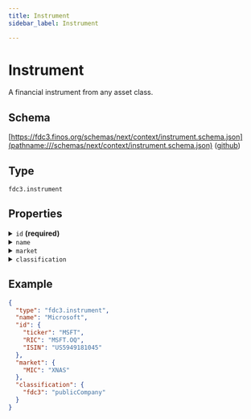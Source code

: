 ```yaml
---
title: Instrument
sidebar_label: Instrument

---
```


# Instrument

A financial instrument from any asset class.

## Schema

[https://fdc3.finos.org/schemas/next/context/instrument.schema.json](pathname:///schemas/next/context/instrument.schema.json) ([github](https://github.com/finos/FDC3/tree/main/packages/fdc3-context/schemas/context/instrument.schema.json))

## Type

`fdc3.instrument`

## Properties

<details>
  <summary><code>id</code> <strong>(required)</strong></summary>

**type**: `object`

**Subproperties:**

<details>
  <summary><code>BBG</code></summary>

**type**: `string`

https://www.bloomberg.com/

</details>

<details>
  <summary><code>CUSIP</code></summary>

**type**: `string`

https://www.cusip.com/

</details>

<details>
  <summary><code>FDS_ID</code></summary>

**type**: `string`

https://www.factset.com/

</details>

<details>
  <summary><code>FIGI</code></summary>

**type**: `string`

https://www.openfigi.com/

</details>

<details>
  <summary><code>ISIN</code></summary>

**type**: `string`

https://www.isin.org/

</details>

<details>
  <summary><code>PERMID</code></summary>

**type**: `string`

https://permid.org/

</details>

<details>
  <summary><code>RIC</code></summary>

**type**: `string`

https://www.refinitiv.com/

</details>

<details>
  <summary><code>SEDOL</code></summary>

**type**: `string`

https://www.lseg.com/sedol

</details>

<details>
  <summary><code>ticker</code></summary>

**type**: `string`

Unstandardized stock tickers

</details>

Any combination of instrument identifiers can be used together to resolve ambiguity, or for a better match. Not all applications will use the same instrument identifiers, which is why FDC3 allows for multiple to be specified. In general, the more identifiers an application can provide, the easier it will be to achieve interoperability.

It is valid to include extra properties and metadata as part of the instrument payload, but the minimum requirement is for at least one instrument identifier to be provided.

Try to only use instrument identifiers as intended. E.g. the `ticker` property is meant for tickers as used by an exchange.
If the identifier you want to share is not a ticker or one of the other standardized fields, define a property that makes it clear what the value represents. Doing so will make interpretation easier for the developers of target applications.

</details>

<details>
  <summary><code>name</code></summary>

**type**: `string`

An optional human-readable name for the instrument

</details>

<details>
  <summary><code>market</code></summary>

**type**: `object`

**Subproperties:**

<details>
  <summary><code>MIC</code></summary>

**type**: `string`

https://en.wikipedia.org/wiki/Market_Identifier_Code

</details>

<details>
  <summary><code>name</code></summary>

**type**: `string`

Human readable market name

</details>

<details>
  <summary><code>COUNTRY_ISOALPHA2</code></summary>

**type**: `string`

https://www.iso.org/iso-3166-country-codes.html

</details>

<details>
  <summary><code>BBG</code></summary>

**type**: `string`

https://www.bloomberg.com/

</details>

The `market` map can be used to further specify the instrument and help achieve interoperability between disparate data sources. This is especially useful when using an `id` field that is not globally unique.

</details>

<details>
  <summary><code>classification</code></summary>

**type**: `object`

**Subproperties:**

<details>
  <summary><code>fdc3</code></summary>

**type**: `string`

classification of the instrument by type or category. SHOULD be one of the following values, although other string values are permitted: '`commodity`', '`commodityIndex`', '`corporateDebt`', '`creditDefaultSwapIndex`', '`deal`', '`debt`', '`debtIndex`', '`etf`', '`fixedIncome`', '`future`', '`governmentBenchmarkDebt`', '`loan`', '`mortgageBackedSecurity`', '`municipalDebt`', '`mutualFund`', '`mutualFundIndex`', '`option`', '`otherDebt`', '`ownershipPrivateCompany`', '`pevcFirm`', '`pevcFund`', '`privateCompany`', '`publicCompany`', '`publicCompanyIndex`', '`sovereignDebt`', '`structuredProduct`', '`unknown`'

</details>

<details>
  <summary><code>FDS_TYPE</code></summary>

**type**: `string`

FactSet classification for the instrument.

</details>

[@experimental](/docs/fdc3-compliance#experimental-features) The `classification` map can be used to specify the categorization of the instrument and help achieve interoperability between disparate data sources.

</details>

## Example

```json
{
  "type": "fdc3.instrument",
  "name": "Microsoft",
  "id": {
    "ticker": "MSFT",
    "RIC": "MSFT.OQ",
    "ISIN": "US5949181045"
  },
  "market": {
    "MIC": "XNAS"
  },
  "classification": {
    "fdc3": "publicCompany"
  }
}
```

